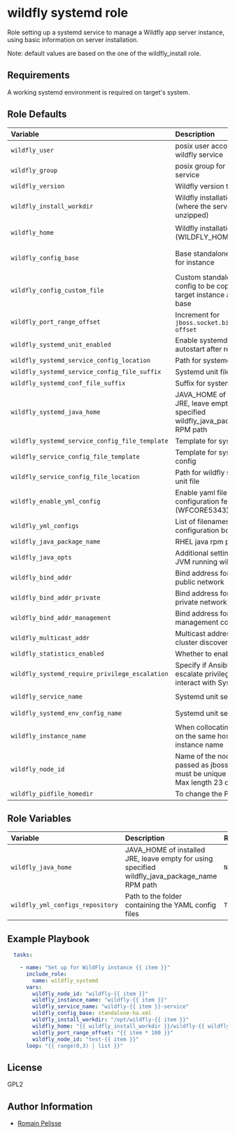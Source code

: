 wildfly systemd role
====================

Role setting up a systemd service to manage a Wildfly app server instance, using basic information on server installation.

Note: default values are based on the one of the wildfly_install role.

Requirements
------------

A working systemd environment is required on target's system.

<!--start argument_specs-->
Role Defaults
-------------

| Variable | Description | Default |
|:---------|:------------|:--------|
|`wildfly_user`| posix user account for wildfly service | `wildfly` |
|`wildfly_group`| posix group for wildfly service | `{{ wildfly_user }}` |
|`wildfly_version`| Wildfly version to install | `31.0.1.Final` |
|`wildfly_install_workdir`| Wildfly installation directory (where the server files are unzipped) | `/opt/wildfly/` |
|`wildfly_home`| Wildfly installation directory (WILDFLY_HOME) | `{{ wildfly_install_workdir }}wildfly-{{ wildfly_version }}/` |
|`wildfly_config_base`| Base standalone.xml config for instance | `standalone.xml` unless `wildfly_config_custom_file` is used |
|`wildfly_config_custom_file`| Custom standalone.xml config to be copied to target instance and used as base | `''` |
|`wildfly_port_range_offset`| Increment for `jboss.socket.binding.port-offset` | `100` |
|`wildfly_systemd_unit_enabled`| Enable systemd unit to autostart after reboot | `True` |
|`wildfly_systemd_service_config_location`| Path for systemd unit file | `/etc/systemd/system` |
|`wildfly_systemd_service_config_file_suffix`| Systemd unit file extension | `.service` |
|`wildfly_systemd_conf_file_suffix`| Suffix for systemd conf file | `.conf` |
|`wildfly_systemd_java_home`| JAVA_HOME of installed JRE, leave empty for using specified wildfly_java_package_name RPM path|``|
|`wildfly_systemd_service_config_file_template`| Template for systemd unit | `templates/wfly.service.j2` |
|`wildfly_service_config_file_template`| Template for systemd config | `templates/wfly.conf.j2` |
|`wildfly_service_config_file_location`| Path for wildfly systemd unit file | `/etc/sysconfig` |
|`wildfly_enable_yml_config`| Enable yaml file configuration feature (WFCORE5343) | `False` |
|`wildfly_yml_configs`| List of filenames for wildfly configuration bootstrap | `[]` |
|`wildfly_java_package_name`| RHEL java rpm package | `java-11-openjdk-headless` |
|`wildfly_java_opts`| Additional settings for the JVM running wildfly | `-Xmx1024M -Xms512M` |
|`wildfly_bind_addr`| Bind address for listening to public network | `0.0.0.0` |
|`wildfly_bind_addr_private`| Bind address for listening to private network |`127.0.0.1` |
|`wildfly_bind_addr_management`| Bind address for management console port |`127.0.0.1` |
|`wildfly_multicast_addr`| Multicast address for jgroup cluster discovery |`230.0.0.4` |
|`wildfly_statistics_enabled`| Whether to enable statistics | `False` |
|`wildfly_systemd_require_privilege_escalation`| Specify if Ansible needs to escalate privilege to interact with Systemd | `True` |
|`wildfly_service_name`| Systemd unit service name | `{{ wildfly_instance_name }}`|
|`wildfly_systemd_env_config_name`| Systemd unit service name | `{{ wildfly_instance_name }}`|
|`wildfly_instance_name`| When collocating services on the same host, EAP instance name | `wildfly` |
|`wildfly_node_id`| Name of the node to be passed as jboss.tx.node.id, must be unique in a cluster. Max length 23 characters | `{{ inventory_hostname_short }}` |
|`wildfly_pidfile_homedir`| To change the PID path | `/run`|

Role Variables
--------------

| Variable | Description | Required |
|:---------|:------------|:---------|
|`wildfly_java_home`| JAVA_HOME of installed JRE, leave empty for using specified wildfly_java_package_name RPM path | `No` |
|`wildfly_yml_configs_repository`| Path to the folder containing the YAML config files | `True` |
<!--end argument_specs-->


Example Playbook
----------------

```yaml
  tasks:

    - name: "Set up for WildFly instance {{ item }}"
      include_role:
        name: wildfly_systemd
      vars:
        wildfly_node_id: "wildfly-{{ item }}"
        wildfly_instance_name: "wildfly-{{ item }}"
        wildfly_service_name: "wildfly-{{ item }}-service"
        wildfly_config_base: standalone-ha.xml
        wildfly_install_workdir: "/opt/wildfly-{{ item }}"
        wildfly_home: "{{ wildfly_install_workdir }}/wildfly-{{ wildfly_version }}/"
        wildfly_port_range_offset: "{{ item * 100 }}"
        wildfly_node_id: "test-{{ item }}"
      loop: "{{ range(0,3) | list }}"
```

## License

GPL2


Author Information
------------------

* [Romain Pelisse](https://github.com/rpelisse)
